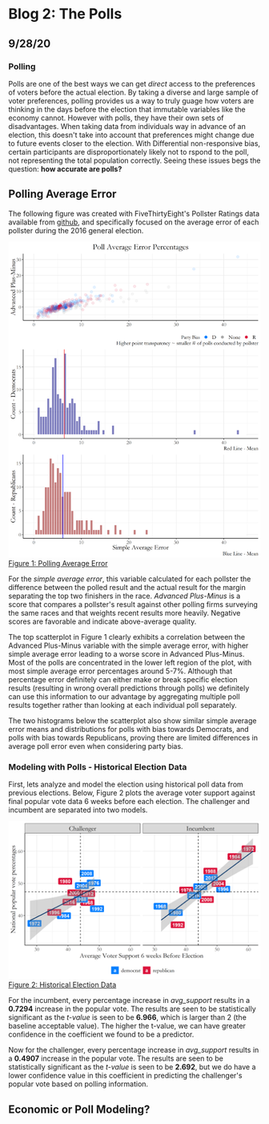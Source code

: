 # Blog 2: The Polls
## 9/28/20

### Polling

Polls are one of the best ways we can get *direct* access to the preferences of voters before the actual election. By taking a diverse and large sample of voter preferences, polling provides us a way to truly guage how voters are thinking in the days before the election that immutable variables like the economy cannot. However with polls, they have their own sets of disadvantages. When taking data from individuals way in advance of an election, this doesn't take into account that preferences might change due to future events closer to the election. With Differential non-responsive bias, certain participants are disproportionately likely not to rspond to the poll, not representing the total population correctly. Seeing these issues begs the question: **how accurate are polls?**

## Polling Average Error

The following figure was created with FiveThirtyEight's Pollster Ratings data available from [github](https://github.com/fivethirtyeight/data/tree/master/pollster-ratings), and specifically focused on the average error of each pollster during the 2016 general election. 

![](../Rplots/week3/pollQuality2.png)
[Figure 1: Polling Average Error](../Rplots/week3/pollQuality2.png)

For the *simple average error*, this variable calculated for each pollster the difference between the polled result and the actual result for the margin separating the top two finishers in the race. *Advanced Plus-Minus* is a score that compares a pollster's result against other polling firms surveying the same races and that weights recent results more heavily. Negative scores are favorable and indicate above-average quality. 

The top scatterplot in Figure 1 clearly exhibits a correlation between the Advanced Plus-Minus variable with the simple average error, with higher simple average error leading to a worse score in Advanced Plus-Minus. Most of the polls are concentrated in the lower left region of the plot, with most simple average error percentages around 5-7%. Although that percentage error definitely can either make or break specific election results (resulting in wrong overall predictions through polls) we definitely can use this information to our advantage by aggregating multiple poll results together rather than looking at each individual poll separately.

The two histograms below the scatterplot also show similar simple average error means and distributions for polls with bias towards Democrats, and polls with bias towards Republicans, proving there are limited differences in average poll error even when considering party bias.

### Modeling with Polls - Historical Election Data

First, lets analyze and model the election using historical poll data from previous elections. Below, Figure 2 plots the average voter support against final popular vote data 6 weeks before each election. The challenger and incumbent are separated into two models.

![](../Rplots/week3/PopularVoteVSPolling.png)
[Figure 2: Historical Election Data](../Rplots/week3/PopularVoteVSPolling.png)

For the incumbent, every percentage increase in *avg_support* results in a **0.7294** increase in the popular vote. The results are seen to be statistically significant as the *t-value* is seen to be **6.966**, which is larger than 2 (the baseline acceptable value). The higher the t-value, we can have greater confidence in the coefficient we found to be a predictor.

Now for the challenger, every percentage increase in *avg_support* results in a **0.4907** increase in the popular vote. The results are seen to be statistically significant as the *t-value* is seen to be **2.692**, but we do have a lower confidence value in this coefficient in predicting the challenger's popular vote based on polling information.

## Economic or Poll Modeling?